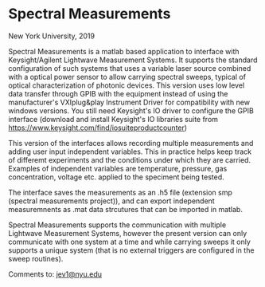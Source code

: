 # Spectral Measurements 
New York University, 2019

Spectral Measurements is a matlab based application to interface with Keysight/Agilent Lightwave Measurement Systems. It supports the standard configuration of such systems that uses a variable laser source combined with a optical power sensor to allow carrying spectral sweeps, typical of optical characterization of photonic devices. This version uses low level data transfer through GPIB with the equipment instead of using the manufacturer's VXIplug&play Instrument Driver for compatibility with new windows versions. You still need Keysight's IO driver to configure the GPIB interface (download and install Keysight's IO libraries suite from https://www.keysight.com/find/iosuiteproductcounter)

This version of the interfaces allows recording multiple measurements and adding user input independent variables. This in practice helps keep track of differemt experiments and the conditions under which they are carried. Examples of independent variables are temperature, pressure, gas concentration, voltage etc. applied to the speciment being tested.

The interface saves the measurements as an .h5 file (extension smp (spectral measurements project)), and can export independent measuremnents as .mat data strcutures that can be imported in matlab.

Spectral Measurements supports the communication with multiple Lightwave Measurement Systems, however the present version can only communicate with one system at a time and while carrying sweeps it only supports a unique system (that is no external triggers are configured in the sweep routines).

Comments to: jev1@nyu.edu

